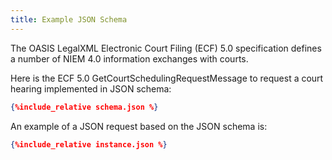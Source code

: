 ```yaml
---
title: Example JSON Schema
---
```

The OASIS LegalXML Electronic Court Filing (ECF) 5.0 specification defines a number of NIEM 4.0 information
exchanges with courts.

Here is the ECF 5.0 GetCourtSchedulingRequestMessage to request a court hearing implemented in JSON schema:

```json
{%include_relative schema.json %}
```

An example of a JSON request based on the JSON schema is:

```json
{%include_relative instance.json %}
```
